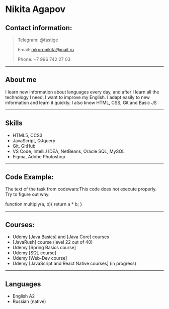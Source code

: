 # Nikita Agapov

## Contact information:

> Telegram: @fastige
>
> Email: mkpronikita@mail.ru
>
> Phone: +7 996 742 27 03

---

## About me

I learn new information about languages every day, and after I learn all the technology I need, I want to improve my English. I adapt easily to new information and learn it quickly. I also know HTML, CSS, Git and Basic JS

---

## Skills

- HTML5, CCS3
- JavaScript, QJquery
- Git, GitHub
- VS Code, IntelliJ IDEA, NetBeans, Oracle SQL, MySQL
- Figma, Adobe Photoshop

---

## Code Example:

The text of the task from codewars:This code does not execute properly. Try to figure out why.

function multiply(a, b){
  return a * b;
}

---

## Courses:

- Udemy [Java Basics] and [Java Core] сourses
- [JavaRush] course (level 22 out of 40)
- Udemy [Spring Basics course]
- Udemy [SQL course]
- Udemy [Web-Dev course]
- Udemy [JavaScript and React Native сourses] (in progress)

---

## Languages

- English A2
- Russian (native)
